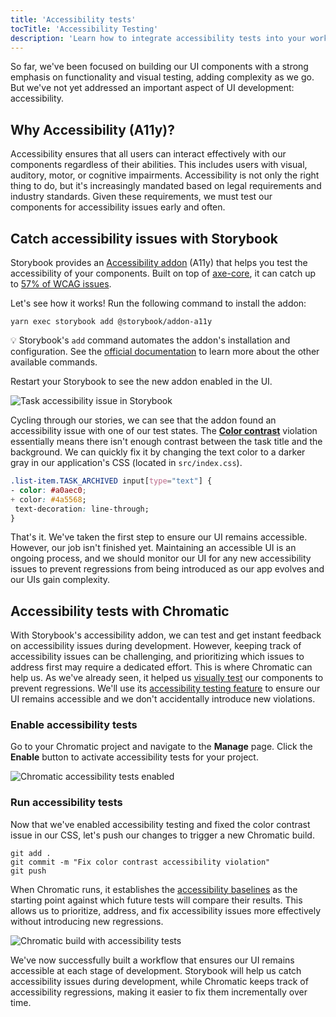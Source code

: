 ```yaml
---
title: 'Accessibility tests'
tocTitle: 'Accessibility Testing'
description: 'Learn how to integrate accessibility tests into your workflow'
---
```


So far, we've been focused on building our UI components with a strong emphasis on functionality and visual testing, adding complexity as we go. But we've not yet addressed an important aspect of UI development: accessibility.

## Why Accessibility (A11y)?

Accessibility ensures that all users can interact effectively with our components regardless of their abilities. This includes users with visual, auditory, motor, or cognitive impairments. Accessibility is not only the right thing to do, but it's increasingly mandated based on legal requirements and industry standards. Given these requirements, we must test our components for accessibility issues early and often.

## Catch accessibility issues with Storybook

Storybook provides an [Accessibility addon](https://storybook.js.org/addons/@storybook/addon-a11y) (A11y) that helps you test the accessibility of your components. Built on top of [axe-core](https://github.com/dequelabs/axe-core), it can catch up to [57% of WCAG issues](https://www.deque.com/blog/automated-testing-study-identifies-57-percent-of-digital-accessibility-issues/).

Let's see how it works! Run the following command to install the addon:

```shell
yarn exec storybook add @storybook/addon-a11y
```

<div class="aside">

💡 Storybook's `add` command automates the addon's installation and configuration. See the [official documentation](https://storybook.js.org/docs/api/cli-options) to learn more about the other available commands.

</div>

Restart your Storybook to see the new addon enabled in the UI.

![Task accessibility issue in Storybook](/intro-to-storybook/accessibility-issue-task-non-react-9-0.png)

Cycling through our stories, we can see that the addon found an accessibility issue with one of our test states. The [**Color contrast**](https://dequeuniversity.com/rules/axe/4.10/color-contrast?application=axeAPI) violation essentially means there isn't enough contrast between the task title and the background. We can quickly fix it by changing the text color to a darker gray in our application's CSS (located in `src/index.css`).

```diff:title=src/index.css
.list-item.TASK_ARCHIVED input[type="text"] {
- color: #a0aec0;
+ color: #4a5568;
 text-decoration: line-through;
}
```

That's it. We've taken the first step to ensure our UI remains accessible. However, our job isn't finished yet. Maintaining an accessible UI is an ongoing process, and we should monitor our UI for any new accessibility issues to prevent regressions from being introduced as our app evolves and our UIs gain complexity.

## Accessibility tests with Chromatic

With Storybook's accessibility addon, we can test and get instant feedback on accessibility issues during development. However, keeping track of accessibility issues can be challenging, and prioritizing which issues to address first may require a dedicated effort. This is where Chromatic can help us. As we've already seen, it helped us [visually test](/intro-to-storybook/svelte/en/test/) our components to prevent regressions. We'll use its [accessibility testing feature](https://www.chromatic.com/docs/accessibility) to ensure our UI remains accessible and we don't accidentally introduce new violations.

### Enable accessibility tests

Go to your Chromatic project and navigate to the **Manage** page. Click the **Enable** button to activate accessibility tests for your project.

![Chromatic accessibility tests enabled](/intro-to-storybook/chromatic-a11y-tests-enabled.png)

### Run accessibility tests

Now that we've enabled accessibility testing and fixed the color contrast issue in our CSS, let's push our changes to trigger a new Chromatic build.

```shell:clipboard=false
git add .
git commit -m "Fix color contrast accessibility violation"
git push
```

When Chromatic runs, it establishes the [accessibility baselines](https://www.chromatic.com/docs/accessibility/#what-is-an-accessibility-baseline) as the starting point against which future tests will compare their results. This allows us to prioritize, address, and fix accessibility issues more effectively without introducing new regressions.

<!--

TODO: Follow up with Design for an updated asset
 - Needs a React and non-React version to ensure parity with the tutorial
 -->

![Chromatic build with accessibility tests](/intro-to-storybook/chromatic-build-a11y-tests.png)

We've now successfully built a workflow that ensures our UI remains accessible at each stage of development. Storybook will help us catch accessibility issues during development, while Chromatic keeps track of accessibility regressions, making it easier to fix them incrementally over time.
